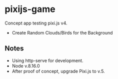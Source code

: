 # pixijs-game

Concept app testing pixi.js v4.  

- Create Random Clouds/Birds for the Background

## Notes
- Using http-serve for development.
- Node v.8.16.0
- After proof of concept, upgrade Pixi.js to v.5.